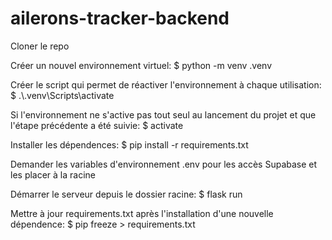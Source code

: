 # ailerons-tracker-backend


Cloner le repo

Créer un nouvel environnement virtuel: $ python -m venv .venv

Créer le script qui permet de réactiver l'environnement à chaque utilisation: $ .\\.venv\Scripts\activate

Si l'environnement ne s'active pas tout seul au lancement du projet et que l'étape précédente a été suivie: $ activate

Installer les dépendences: $ pip install -r requirements.txt

Demander les variables d'environnement .env pour les accès Supabase et les placer à la racine

Démarrer le serveur depuis le dossier racine: $ flask run

Mettre à jour requirements.txt après l'installation d'une nouvelle dépendence: $ pip freeze > requirements.txt
